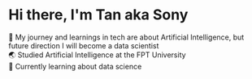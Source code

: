 # Hi there, I'm Tan aka Sony

🌈 My journey and learnings in tech are about Artificial Intelligence, but future direction I will become a data scientist<br/>
🌏 Studied Artificial Intelligence at the FPT University<br/>
🚀 Currently learning about data science<br/>
